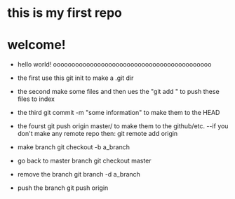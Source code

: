 # this is my first repo
# welcome!
- hello world!
ooooooooooooooooooooooooooooooooooooooooooo

- the first use this
git init 	to make a .git dir
- the second
make some files and then ues the "git add <filename>" to push these files to index
- the third
git commit -m "some information" 	to make them to the HEAD
- the fourst
git push origin master/<branch name> 	to make them to the github/etc.
--if you don't make any remote repo then:
git remote add origin <server>
- make branch
git checkout -b a_branch
- go back to master branch
git checkout master
- remove the branch
git branch -d a_branch
- push the branch
git push origin <branch>
